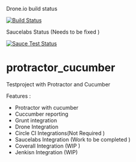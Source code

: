 Drone.io build status 

[![Build Status](https://drone.io/github.com/akash1233/protractor_cucumber/status.png)](https://drone.io/github.com/akash1233/protractor_cucumber/latest)


Saucelabs Status (Needs to be fixed ) 

[![Sauce Test Status](https://saucelabs.com/buildstatus/dharmendrasingh)](https://saucelabs.com/u/dharmendrasingh)


# protractor_cucumber
Testproject with Protractor and Cucumber

Features :

- Protractor with cucumber 
- Cuccumber reporting 
- Grunt integration 
- Drone Integration 
- Circle CI Integrations(Not Required )
- Saucelabs Integration (Work to be  completed )
- Coverall Integration (WIP )
- Jenkisn Integration (WIP)
